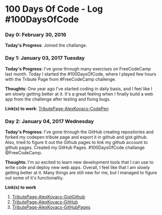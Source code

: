 # 100 Days Of Code - Log #100DaysOfCode

### Day 0: February 30, 2016 

**Today's Progress**: Joined the challange.


### Day 1: January 03, 2017 Tuesday

**Today's Progress**: I've gone through many exercises on FreeCodeCamp last month. Today I started the #100DaysOfCode, where I played few hours with the Tribute Page from #FreeCodeCamp challenge.

**Thoughts**: One year ago I've started coding in daily basis, and I feel like I am slowly getting better at it. It's a great feeling when I finally build a web app from the challenge after testing and fixing bugs. 

**Link(s) to work**: [TributePage-AlexKovacs-CodePen](https://codepen.io/lindakovacs/full/JbgaQg/)


### Day 2: January 04, 2017 Wednesday

**Today's Progress**: I've gone through the GitHub creating repositories and forked my codepen tribute page and export it in github and gist.github. Also, tried to figure it out the Github pages to link my github account to github pages. Created my GitHub Pages. #100DaysOfCode challange @FreeCodeCamp. 

**Thoughts**: I'm so excited to learn new development tools that I can use to write code and deploy new web apps. Overall, I feel like that I am slowly getting better at it. Many things are still new for me, but I managed to figure out some of it's functionality.

**Link(s) to work**
1. [TributePage-AlexKovacs-GistGithub](https://gist.github.com/lindakovacs/db1408c1e3efb98d5aabb97a56c7b452)
2. [TributePage-AlexKovacs-GitHub](https://github.com/lindakovacs/tribute-page-alex-kovacs/tree/master)
3. [TributePage-AlexKovacs-GitHubPages](https://lindakovacs.github.io/index.html)
